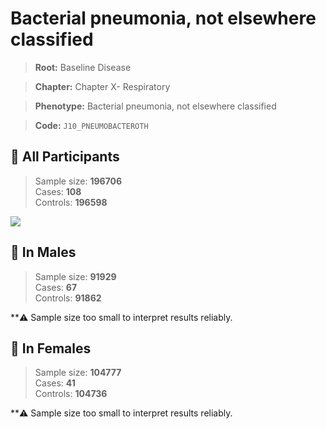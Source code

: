 # Bacterial pneumonia, not elsewhere classified

> **Root:** Baseline Disease  

> **Chapter:** Chapter X- Respiratory  

> **Phenotype:** Bacterial pneumonia, not elsewhere classified  

> **Code:** `J10_PNEUMOBACTEROTH`

## 🧪 All Participants  
> Sample size: **196706**  
> Cases: **108**  
> Controls: **196598**
<img src="/Disease/Figures/ALL/Baseline/J10_PNEUMOBACTEROTH.png"/>
<CsvTable src="/public/Disease/Data/ALL/Baseline/LG_J10_PNEUMOBACTEROTH.csv" label="🔍 View full results" />

## 👨 In Males  
> Sample size: **91929**  
> Cases: **67**  
> Controls: **91862**

**⚠️ Sample size too small to interpret results reliably.

## 👩 In Females  
> Sample size: **104777**  
> Cases: **41**  
> Controls: **104736**

**⚠️ Sample size too small to interpret results reliably.

